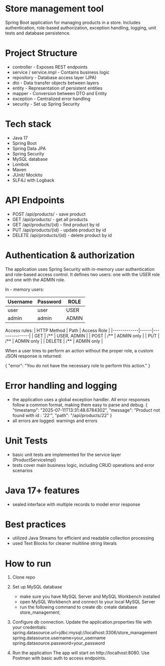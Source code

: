 # Store management tool #

Spring Boot application for managing products in a store. Includes authentication, role-based authorization, exception handling, logging, unit tests and database persistence.

# Project Structure #
- controller - Exposes REST endpoints
- service / service.impl - Contains business logic
- repository - Database access layer (JPA)
- dto - Data transfer objects between layers
- entity - Representation of persistent entities
- mapper - Conversion between DTO and Entity
- exception - Centralized error handling
- security - Set up Spring Security

# Tech stack #
- Java 17
- Spring Boot
- Spring Data JPA
- Spring Security
- MySQL database
- Lombok
- Maven
- JUnit/ Mockito
- SLF4J with Logback

# API Endpoints #
- POST /api/products/ - save product
- GET /api/products/ - get all products
- GET /api/products/{id} - find product by id
- PUT /api/products/{id} - update product by id
- DELETE /api/products/{id} - delete product by id


# Authentication & authorization #
The application uses Spring Security with in-memory user authentication and role-based access control. It defines two users: one with the USER role and one with the ADMIN role.

In - memory users:

| Username | Password | ROLE  |
|----------|----------|-------|
| user     | user     | USER  |
| admin    | admin    | ADMIN |

Access rules:
| HTTP Method | Path | Access Role   |
|-------------|------|---------------|
| GET         | /**  | USER, ADMIN   |
| POST        | /**  | ADMIN only    |
| PUT         | /**  | ADMIN only    |
| DELETE      | /**  | ADMIN only    |

When a user tries to perform an action without the proper role, a custom JSON response is returned:

{
  "error": "You do not have the necessary role to perform this action."
}


# Error handling and logging #
- the application uses a global exception handler. All error responses follow a common format, making them easy to parse and debug.
{
    "timestamp": "2025-07-11T13:31:48.6784302",
    "message": "Product not found with id : '22'",
    "path": "/api/products/22"
}
- all errors are logged: warnings and errors 

# Unit Tests
- basic unit tests are implemented for the service layer (ProductServiceImpl)
- tests cover main business logic, including CRUD operations and error scenarios

# Java 17+ features
- sealed interface with multiple records to model error response

# Best practices
- utilized Java Streams for efficient and readable collection processing
- used Text Blocks for cleaner multiline string literals

# How to run
1. Clone repo

2. Set up MySQL database
    - make sure you have MySQL Server and MySQL Workbench installed
    - open MySQL Workbench and connect to your local MySQL Server
    - run the following command to create db: create database store_management;
      
3. Configure db connection. Update the application.properties file with your credentials:
spring.datasource.url=jdbc:mysql://localhost:3306/store_management
spring.datasource.username=your_username
spring.datasource.password=your_password

4. Run the application
The app will start on http://localhost:8080.
Use Postman with basic auth to access endpoints.
